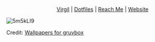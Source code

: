 <p align="center">
  <a href="https://github.com/kaizen-solutions/virgil" target="_blank">Virgil</a> | <a href="https://github.com/sagoez/.dotfiles" target="_blank">Dotfiles</a> | <a href="mailto:info@sagoez.co?subject=[GitHub]" target="_blank">Reach Me</a> | <a href="https://sagoez.com" target="_blank">Website</a>
</p>

![5m5kLI9](https://github.com/user-attachments/assets/93faf36d-3a8c-42da-a02d-32fea1f19358)

Credit: [Wallpapers for gruvbox](https://gruvbox-wallpapers.pages.dev/minimalistic)
